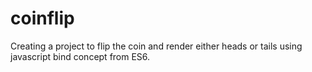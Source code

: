 # coinflip

Creating a project to flip the coin and render either heads or tails using javascript bind concept from ES6.
